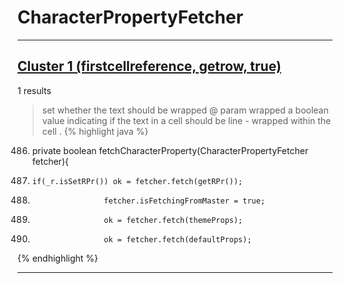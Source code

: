 # CharacterPropertyFetcher

***

## [Cluster 1 (firstcellreference, getrow, true)](./1)
1 results
> set whether the text should be wrapped @ param wrapped a boolean value indicating if the text in a cell should be line - wrapped within the cell . 
{% highlight java %}
486. private boolean fetchCharacterProperty(CharacterPropertyFetcher fetcher){
489.     if(_r.isSetRPr()) ok = fetcher.fetch(getRPr());
501.                     fetcher.isFetchingFromMaster = true;
502.                     ok = fetcher.fetch(themeProps);
509.                     ok = fetcher.fetch(defaultProps);
{% endhighlight %}

***

